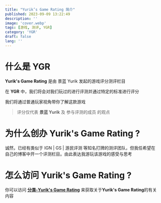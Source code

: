 ```yaml
---
title: "Yurik’s Game Rating 简介"
published: 2023-09-09 13:22:49
description: ''
image: 'cover.webp'
tags: [游戏, 测评, YGR]
category: 'YGR'
draft: false
lang: ''
---
```


# 什么是 YGR

**Yurik's Game Rating** 是由 景蓝 Yurik 发起的游戏评分测评栏目

在 **YGR** 中，我们将会对我们玩过的进行评测并通过特定的标准进行评分

我们将通过普通玩家视角带你了解这款游戏

> 评分仅代表 **景蓝 Yurik** 及 参与评测的成员 的观点

# 为什么创办 **Yurik's Game Rating** ?

诚然，已经有类似于 IGN | GS | 游民评测 等知名打牌的测评团队，但我任希望在自己的博客中开一个评测栏目。由此表达我游玩该游戏的感受与思考

# 怎么访问 **Yurik's Game Rating** ?

你可以访问 [**分类-Yurik's Game Rating**](/categories/Yurik-s-Game-Rating/) 来获取关于**Yurik's Game Rating**的有关内容
